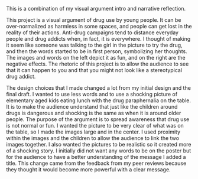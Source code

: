 This is a combination of my visual argument intro and narrative reflection. 

This project is a visual argument of drug use by young people. It can be over-normalized as harmless in some spaces, and people can get lost in the reality of their actions. Anti-drug campaigns tend to distance everyday people and drug addicts when, in fact, it is everywhere. I thought of making it seem like someone was talking to the girl in the picture to try the drug, and then the words started to be in first person, symbolizing her thoughts. The images and words on the left depict it as fun, and on the right are the negative effects. The rhetoric of this project is to allow the audience to see that it can happen to you and that you might not look like a stereotypical drug addict. 

The design choices that I made changed a lot from my initial design and the final draft. I wanted to use less words and to use a shocking picture of elementary aged kids eating lunch with the drug paraphernalia on the table. It is to make the audience understand that just like the children around drugs is dangerous and shocking is the same as when it is around older people. The purpose of the argument is to spread awareness that drug use is not normal or fun. I wanted the picture to be very clear of what was on the table, so I made the images large and in the center. I used proximity within the images and the children to allow the audience to link the two images together. I also wanted the pictures to be realistic so it created more of a shocking story. I initially did not want any words to be on the poster but for the audience to have a better understanding of the message I added a title. This change came from the feedback from my peer reviews because they thought it would become more powerful with a clear message. 

